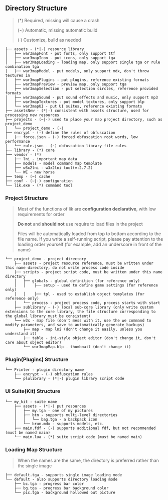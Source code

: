 ## Directory Structure

> (*) Required, missing will cause a crash
>
> (~) Automatic, missing automatic build
>
> (·) Customize, build as needed

```text
├── assets - (*|·) resource library
│   ├── war3mapFont - put fonts, only support ttf
│   ├── war3mapIcon - put icons, only support tga
│   ├── war3MapLoading - loading map, only support single tga or rule combination tga
│   ├── war3mapModel - put models, only support mdx, don't throw textures in
│   ├── war3mapPlugins - put plugins, reference existing formats
│   ├── war3mapPreview - preview map, only support tga
│   ├── war3mapSelection - put selection circles, reference provided formats
│   ├── war3mapSound - put sound effects and music, only support mp3
│   ├── war3mapTextures - put model textures, only support blp
│   └── war3mapUI - put UI suites, reference existing formats
├── assetsNew - (*|·) consistent with assets structure, used for processing new resources
├── projects - (~|·) used to place your map project directory, such as project_demo
│   └── project_demo - (·)
├── encrypt - (·) define the rules of obfuscation
│   ├── force.json - (·) forced obfuscation root words, low performance
│   └── rule.json - (·) obfuscation library file rules
├── library - (*) core
├── vendor - (*) 
│   ├── lni - important map data
│   ├── models - model command map template
│   ├── w3x2lni - w3x2lni tool(v:2.7.2)
│   └── WE - new horse
├── temp - (~) cache
├── conf - (~|·) configuration
└── lik.exe - (*) command tool
```

### Project Structure

> Most of the functions of lik are **configuration declarative**, with low requirements for order
>
> **Do not** and **should not** use require to load files in the project
>
> Files will be automatically loaded from top to bottom according to the file name. If you write a self-running script, please pay attention to the loading order yourself (for example, add an underscore in front of the name)

```
└── project_demo - project directory
    ├── assets - project resource reference, must be written under this name directory, do not write process code inside
    ├── scripts - project script code, must be written under this name directory
    │   ├── globals - global definition (for reference only)
    │   │    ├── setup - used to define game settings (for reference only)
    │   │    ├── tpl - used to establish object templates (for reference only)
    │   └── process - project process code, process starts with start
    ├── sublibrary - (·) local sub-core library (only write custom extensions to the core library, the file structure corresponding to the global library must be consistent)
    └── w3x - map file (don't mess with it, use the we command to modify parameters, and save to automatically generate backups)
        ├── map - map lni (don't change it easily, unless you understand it)
        ├── table - ini-style object editor (don't change it, don't care about object editor)
        └── war3mapMap.blp - thumbnail (don't change it)
```

### Plugin(Plugins) Structure

```
└── Printer - plugin directory name
    ├── encrypt - (·) obfuscation rules
    └── plulibrary - (*|·) plugin library script code
```

### UI Suite(Kit) Structure

```
└── my_kit - suite name
    ├── assets - (*|·) put resources
    │   ├── my.tga - one of my pictures
    │   ├── btn - supports multi-level directories
    │   │   └── bag.tga - a backpack icon
    │   └── brun.mdx - supports models, etc.
    ├── main.fdf - (·) supports additional fdf, but not recommended (must be named main)
    └── main.lua - (*) suite script code (must be named main)
```

### Loading Map Structure

> When the names are the same, the directory is preferred rather than the single image

```
├── default.tga - supports single image loading mode
└── default - also supports directory loading mode
    ├── bc.tga - progress bar color
    ├── bg.tga - progress bar background color
    └── pic.tga - background hollowed out picture
